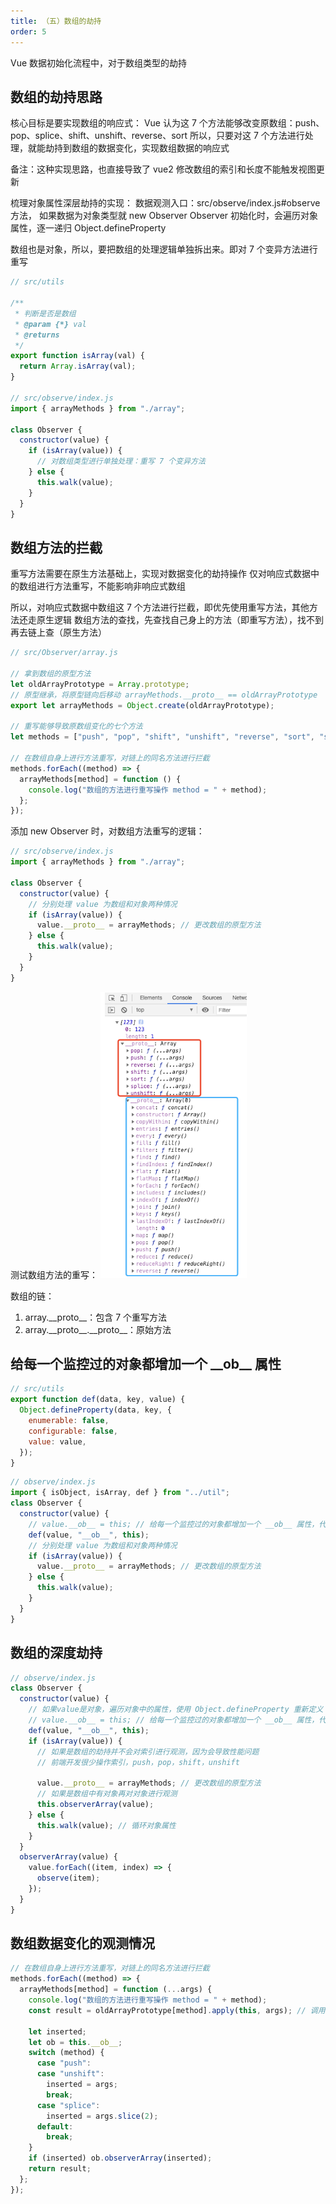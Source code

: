 ```yaml
---
title: （五）数组的劫持
order: 5
---
```


Vue 数据初始化流程中，对于数组类型的劫持

<!-- more -->

## 数组的劫持思路

核心目标是要实现数组的响应式：
Vue 认为这 7 个方法能够改变原数组：push、pop、splice、shift、unshift、reverse、sort
所以，只要对这 7 个方法进行处理，就能劫持到数组的数据变化，实现数组数据的响应式

备注：这种实现思路，也直接导致了 vue2 修改数组的索引和长度不能触发视图更新

梳理对象属性深层劫持的实现：
数据观测入口：src/observe/index.js#observe 方法，
如果数据为对象类型就 new Observer
Observer 初始化时，会遍历对象属性，逐一递归 Object.defineProperty

数组也是对象，所以，要把数组的处理逻辑单独拆出来。即对 7 个变异方法进行重写

```js
// src/utils

/**
 * 判断是否是数组
 * @param {*} val
 * @returns
 */
export function isArray(val) {
  return Array.isArray(val);
}

// src/observe/index.js
import { arrayMethods } from "./array";

class Observer {
  constructor(value) {
    if (isArray(value)) {
      // 对数组类型进行单独处理：重写 7 个变异方法
    } else {
      this.walk(value);
    }
  }
}
```

## 数组方法的拦截

重写方法需要在原生方法基础上，实现对数据变化的劫持操作
仅对响应式数据中的数组进行方法重写，不能影响非响应式数组

所以，对响应式数据中数组这 7 个方法进行拦截，即优先使用重写方法，其他方法还走原生逻辑
数组方法的查找，先查找自己身上的方法（即重写方法），找不到再去链上查（原生方法）

```js
// src/Observer/array.js

// 拿到数组的原型方法
let oldArrayPrototype = Array.prototype;
// 原型继承，将原型链向后移动 arrayMethods.__proto__ == oldArrayPrototype
export let arrayMethods = Object.create(oldArrayPrototype);

// 重写能够导致原数组变化的七个方法
let methods = ["push", "pop", "shift", "unshift", "reverse", "sort", "splice"];

// 在数组自身上进行方法重写，对链上的同名方法进行拦截
methods.forEach((method) => {
  arrayMethods[method] = function () {
    console.log("数组的方法进行重写操作 method = " + method);
  };
});
```

添加 new Observer 时，对数组方法重写的逻辑：

```js
// src/observe/index.js
import { arrayMethods } from "./array";

class Observer {
  constructor(value) {
    // 分别处理 value 为数组和对象两种情况
    if (isArray(value)) {
      value.__proto__ = arrayMethods; // 更改数组的原型方法
    } else {
      this.walk(value);
    }
  }
}
```

测试数组方法的重写：
![](/images/手写vue2源码/（五）数组的劫持/打印输出1.png)

数组的链：

1. array.\_\_proto\_\_：包含 7 个重写方法
2. array.\_\_proto\_\_.\_\_proto\_\_：原始方法

## 给每一个监控过的对象都增加一个 \_\_ob\_\_ 属性

```js
// src/utils
export function def(data, key, value) {
  Object.defineProperty(data, key, {
    enumerable: false,
    configurable: false,
    value: value,
  });
}
```

```js
// observe/index.js
import { isObject, isArray, def } from "../util";
class Observer {
  constructor(value) {
    // value.__ob__ = this; // 给每一个监控过的对象都增加一个 __ob__ 属性，代表已经被监控过
    def(value, "__ob__", this);
    // 分别处理 value 为数组和对象两种情况
    if (isArray(value)) {
      value.__proto__ = arrayMethods; // 更改数组的原型方法
    } else {
      this.walk(value);
    }
  }
}
```

## 数组的深度劫持

```js
// observe/index.js
class Observer {
  constructor(value) {
    // 如果value是对象，遍历对象中的属性，使用 Object.defineProperty 重新定义
    // value.__ob__ = this; // 给每一个监控过的对象都增加一个 __ob__ 属性，代表已经被监控过
    def(value, "__ob__", this);
    if (isArray(value)) {
      // 如果是数组的劫持并不会对索引进行观测，因为会导致性能问题
      // 前端开发很少操作索引，push，pop，shift，unshift

      value.__proto__ = arrayMethods; // 更改数组的原型方法
      // 如果是数组中有对象再对对象进行观测
      this.observerArray(value);
    } else {
      this.walk(value); // 循环对象属性
    }
  }
  observerArray(value) {
    value.forEach((item, index) => {
      observe(item);
    });
  }
}
```

## 数组数据变化的观测情况

```js
// 在数组自身上进行方法重写，对链上的同名方法进行拦截
methods.forEach((method) => {
  arrayMethods[method] = function (...args) {
    console.log("数组的方法进行重写操作 method = " + method);
    const result = oldArrayPrototype[method].apply(this, args); // 调用原生数组方法

    let inserted;
    let ob = this.__ob__;
    switch (method) {
      case "push":
      case "unshift":
        inserted = args;
        break;
      case "splice":
        inserted = args.slice(2);
      default:
        break;
    }
    if (inserted) ob.observerArray(inserted);
    return result;
  };
});
```
